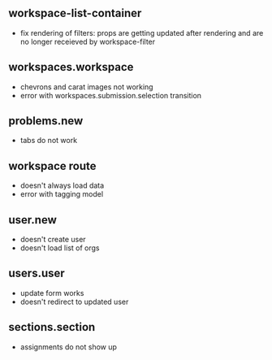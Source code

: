 ## workspace-list-container
- fix rendering of filters: props are getting updated after rendering and are no longer receieved by workspace-filter

## workspaces.workspace
- chevrons and carat images not working
- error with workspaces.submission.selection transition

## problems.new
- tabs do not work

## workspace route
- doesn't always load data
- error with tagging model

## user.new
- doesn't create user
- doesn't load list of orgs

## users.user
- update form works
- doesn't redirect to updated user

## sections.section
- assignments do not show up